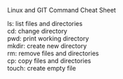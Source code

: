 Linux and GIT Command Cheat Sheet  

ls: list files and directories  
cd: change directory  
pwd: print working directory  
mkdir: create new directory  
rm: remove files and directories  
cp: copy files and directories  
touch: create empty file  
